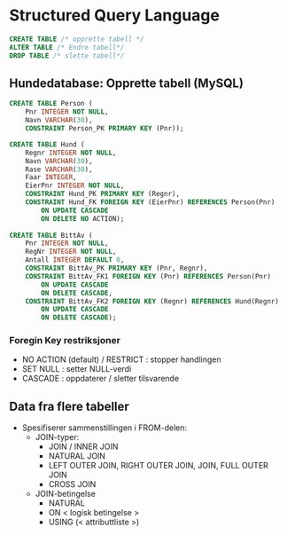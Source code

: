 # Structured Query Language
```SQL
CREATE TABLE /* opprette tabell */
ALTER TABLE /* Endre tabell*/
DROP TABLE /* slette tabell*/
```

## Hundedatabase: Opprette tabell (MySQL)
```SQL
CREATE TABLE Person (
	Pnr INTEGER NOT NULL,
	Navn VARCHAR(30),
	CONSTRAINT Person_PK PRIMARY KEY (Pnr));

CREATE TABLE Hund (
	Regnr INTEGER NOT NULL,
	Navn VARCHAR(30),
	Rase VARCHAR(30),
	Faar INTEGER,
	EierPnr INTEGER NOT NULL,
	CONSTRAINT Hund_PK PRIMARY KEY (Regnr),
	CONSTRAINT Hund_FK FOREIGN KEY (EierPnr) REFERENCES Person(Pnr)
		ON UPDATE CASCADE
		ON DELETE NO ACTION);
		
CREATE TABLE BittAv (
	Pnr INTEGER NOT NULL,
	RegNr INTEGER NOT NULL,
	Antall INTEGER DEFAULT 0,
	CONSTRAINT BittAv_PK PRIMARY KEY (Pnr, Regnr),
	CONSTRAINT BittAv_FK1 FOREIGN KEY (Pnr) REFERENCES Person(Pnr)
		ON UPDATE CASCADE
		ON DELETE CASCADE,
	CONSTRAINT BittAv_FK2 FOREIGN KEY (Regnr) REFERENCES Hund(Regnr)
		ON UPDATE CASCADE
		ON DELETE CASCADE);
```
### Foregin Key restriksjoner
- NO ACTION (default) / RESTRICT : stopper handlingen
- SET NULL : setter NULL-verdi
- CASCADE : oppdaterer / sletter tilsvarende

## Data fra flere tabeller
- Spesifiserer sammenstillingen i FROM-delen:
	- JOIN-typer:
		- JOIN / INNER JOIN
		- NATURAL JOIN
		- LEFT OUTER JOIN, RIGHT OUTER JOIN, JOIN, FULL OUTER JOIN
		- CROSS JOIN
	- JOIN-betingelse
		- NATURAL
		- ON < logisk betingelse >
		- USING  (< attributtliste >)

